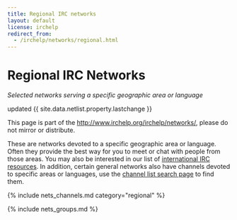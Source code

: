 ```yaml
---
title: Regional IRC networks
layout: default
license: irchelp
redirect_from:
  - /irchelp/networks/regional.html
---
```


# Regional IRC Networks

_Selected networks serving a specific geographic area or language_

updated {{ site.data.netlist.property.lastchange }}

This page is part of the <http://www.irchelp.org/irchelp/networks/>, please do not mirror or distribute.

These are networks devoted to a specific geographic area or language. Often they provide the best way for you to meet or chat with people from those areas. You may also be interested in our list of [international IRC resources](../misc/foreign.html). In addition, certain general networks also have channels devoted to specific areas or languages, use the [channel list search page](../chanlist/) to find them.

{% include nets_channels.md category="regional" %}

{% include nets_groups.md %}
